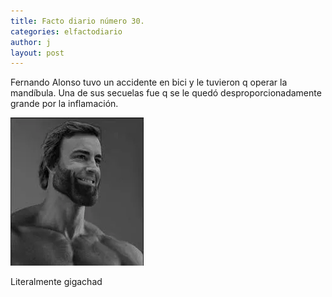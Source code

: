 ```yaml
---
title: Facto diario número 30.
categories: elfactodiario
author: j
layout: post
---
```

Fernando Alonso tuvo un accidente en bici y le tuvieron q operar la mandíbula. Una de sus secuelas fue q se le quedó desproporcionadamente grande por la inflamación.

![2025_06_22_14_46_36_untitled-1.webp](/assets/2025_06_22_14_46_36_untitled-1.webp)

Literalmente gigachad
